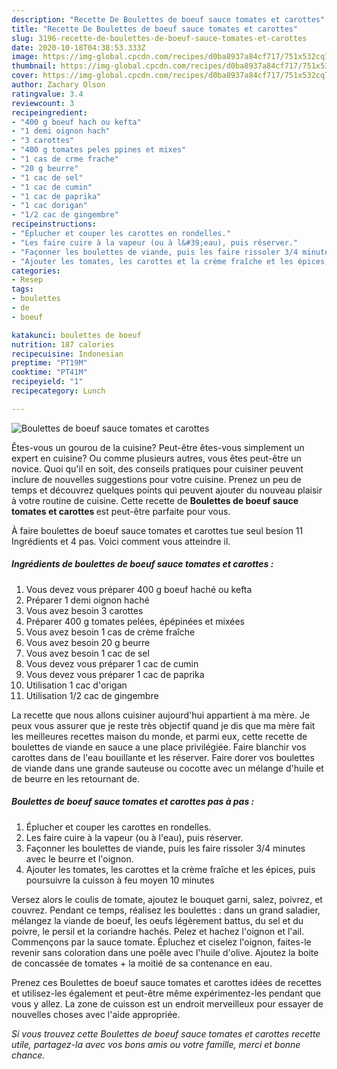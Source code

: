 ```yaml
---
description: "Recette De Boulettes de boeuf sauce tomates et carottes"
title: "Recette De Boulettes de boeuf sauce tomates et carottes"
slug: 3196-recette-de-boulettes-de-boeuf-sauce-tomates-et-carottes
date: 2020-10-18T04:38:53.333Z
image: https://img-global.cpcdn.com/recipes/d0ba8937a84cf717/751x532cq70/boulettes-de-boeuf-sauce-tomates-et-carottes-photo-principale-de-la-recette.jpg
thumbnail: https://img-global.cpcdn.com/recipes/d0ba8937a84cf717/751x532cq70/boulettes-de-boeuf-sauce-tomates-et-carottes-photo-principale-de-la-recette.jpg
cover: https://img-global.cpcdn.com/recipes/d0ba8937a84cf717/751x532cq70/boulettes-de-boeuf-sauce-tomates-et-carottes-photo-principale-de-la-recette.jpg
author: Zachary Olson
ratingvalue: 3.4
reviewcount: 3
recipeingredient:
- "400 g boeuf hach ou kefta"
- "1 demi oignon hach"
- "3 carottes"
- "400 g tomates peles ppines et mixes"
- "1 cas de crme frache"
- "20 g beurre"
- "1 cac de sel"
- "1 cac de cumin"
- "1 cac de paprika"
- "1 cac dorigan"
- "1/2 cac de gingembre"
recipeinstructions:
- "Éplucher et couper les carottes en rondelles."
- "Les faire cuire à la vapeur (ou à l&#39;eau), puis réserver."
- "Façonner les boulettes de viande, puis les faire rissoler 3/4 minutes avec le beurre et l&#39;oignon."
- "Ajouter les tomates, les carottes et la crème fraîche et les épices, puis poursuivre la cuisson à feu moyen 10 minutes"
categories:
- Resep
tags:
- boulettes
- de
- boeuf

katakunci: boulettes de boeuf 
nutrition: 187 calories
recipecuisine: Indonesian
preptime: "PT19M"
cooktime: "PT41M"
recipeyield: "1"
recipecategory: Lunch

---
```



![Boulettes de boeuf sauce tomates et carottes](https://img-global.cpcdn.com/recipes/d0ba8937a84cf717/751x532cq70/boulettes-de-boeuf-sauce-tomates-et-carottes-photo-principale-de-la-recette.jpg)

Êtes-vous un gourou de la cuisine? Peut-être êtes-vous simplement un expert en cuisine? Ou comme plusieurs autres, vous êtes peut-être un novice. Quoi qu'il en soit, des conseils pratiques pour cuisiner peuvent inclure de nouvelles suggestions pour votre cuisine. Prenez un peu de temps et découvrez quelques points qui peuvent ajouter du nouveau plaisir à votre routine de cuisine. Cette recette de <strong> Boulettes de boeuf sauce tomates et carottes </strong> est peut-être parfaite pour vous.

<!--inarticleads1-->

À faire boulettes de boeuf sauce tomates et carottes tue seul besion 11 Ingrédients et 4 pas. Voici comment vous atteindre il.

##### Ingrédients de boulettes de boeuf sauce tomates et carottes :

1. Vous devez vous préparer 400 g boeuf haché ou kefta
1. Préparer 1 demi oignon haché
1. Vous avez besoin 3 carottes
1. Préparer 400 g tomates pelées, épépinées et mixées
1. Vous avez besoin 1 cas de crème fraîche
1. Vous avez besoin 20 g beurre
1. Vous avez besoin 1 cac de sel
1. Vous devez vous préparer 1 cac de cumin
1. Vous devez vous préparer 1 cac de paprika
1. Utilisation 1 cac d&#39;origan
1. Utilisation 1/2 cac de gingembre


La recette que nous allons cuisiner aujourd&#39;hui appartient à ma mère. Je peux vous assurer que je reste très objectif quand je dis que ma mère fait les meilleures recettes maison du monde, et parmi eux, cette recette de boulettes de viande en sauce a une place privilégiée. Faire blanchir vos carottes dans de l&#39;eau bouillante et les réserver. Faire dorer vos boulettes de viande dans une grande sauteuse ou cocotte avec un mélange d&#39;huile et de beurre en les retournant de. 

<!--inarticleads2-->

##### Boulettes de boeuf sauce tomates et carottes pas à pas :

1. Éplucher et couper les carottes en rondelles.
1. Les faire cuire à la vapeur (ou à l&#39;eau), puis réserver.
1. Façonner les boulettes de viande, puis les faire rissoler 3/4 minutes avec le beurre et l&#39;oignon.
1. Ajouter les tomates, les carottes et la crème fraîche et les épices, puis poursuivre la cuisson à feu moyen 10 minutes


Versez alors le coulis de tomate, ajoutez le bouquet garni, salez, poivrez, et couvrez. Pendant ce temps, réalisez les boulettes : dans un grand saladier, mélangez la viande de boeuf, les oeufs légèrement battus, du sel et du poivre, le persil et la coriandre hachés. Pelez et hachez l&#39;oignon et l&#39;ail. Commençons par la sauce tomate. Épluchez et ciselez l&#39;oignon, faites-le revenir sans coloration dans une poêle avec l&#39;huile d&#39;olive. Ajoutez la boite de concassée de tomates + la moitié de sa contenance en eau. 

<!--inarticleads1-->

<p>
Prenez ces Boulettes de boeuf sauce tomates et carottes idées de recettes et utilisez-les également et peut-être même expérimentez-les pendant que vous y allez. La zone de cuisson est un endroit merveilleux pour essayer de nouvelles choses avec l'aide appropriée.
</p>

<p>
<i>Si vous trouvez cette Boulettes de boeuf sauce tomates et carottes recette utile, partagez-la avec vos bons amis ou votre famille, merci et bonne chance.</i>
</p>
